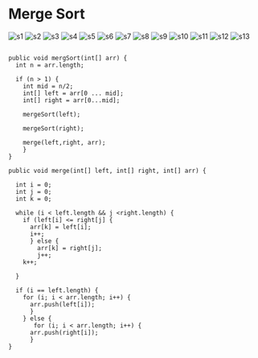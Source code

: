 # Merge Sort

![s1](s1.png)
![s2](s2.png)
![s3](s3.png)
![s4](s4.png)
![s5](s5.png)
![s6](s6.png)
![s7](s7.png)
![s8](s8.png)
![s9](s9.png)
![s10](s10.png)
![s11](s11.png)
![s12](s12.png)
![s13](s13.png)

```

public void mergSort(int[] arr) {
  int n = arr.length;

  if (n > 1) {
    int mid = n/2;
    int[] left = arr[0 ... mid];
    int[] right = arr[0...mid];

    mergeSort(left);

    mergeSort(right);

    merge(left,right, arr);
    }
}

public void merge(int[] left, int[] right, int[] arr) {

  int i = 0;
  int j = 0;
  int k = 0;

  while (i < left.length && j <right.length) {
    if (left[i] <= right[j] {
      arr[k] = left[i];
      i++;
      } else {
        arr[k] = right[j];
        j++;
    k++;

  }

  if (i == left.length) {
    for (i; i < arr.length; i++) {
      arr.push(left[i]);
      }
    } else {
       for (i; i < arr.length; i++) {
      arr.push(right[i]);
      }
}


```

